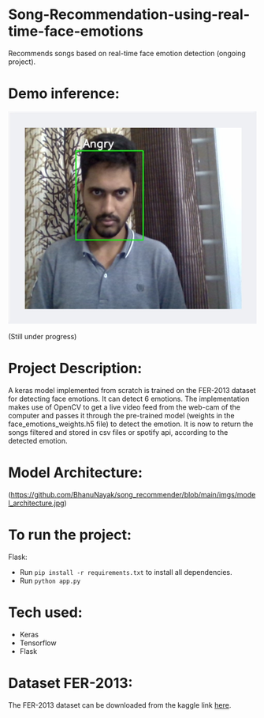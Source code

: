 # Song-Recommendation-using-real-time-face-emotions
Recommends songs based on real-time face emotion detection (ongoing project).

# Demo inference:
![DEMO](https://github.com/BhanuNayak/song_recommender/blob/main/imgs/inference.jpg)

(Still under progress)

# Project Description:
A keras model implemented from scratch is trained on the FER-2013 dataset for detecting face emotions. It can detect 6 emotions. The implementation makes use of OpenCV to get a live video feed from the web-cam of the computer and passes it through the pre-trained model (weights in the face_emotions_weights.h5 file) to detect the emotion. It is now to return the songs filtered and stored in csv files or spotify api, according to the detected emotion.

# Model Architecture:
(https://github.com/BhanuNayak/song_recommender/blob/main/imgs/model_architecture.jpg)

# To run the project:
Flask: 
- Run <code>pip install -r requirements.txt</code> to install all dependencies.
- Run <code>python app.py</code>

# Tech used:
- Keras
- Tensorflow
- Flask

# Dataset FER-2013:
The FER-2013 dataset can be downloaded from the kaggle link <a href = "https://www.kaggle.com/msambare/fer2013">here</a>.


